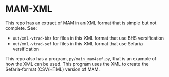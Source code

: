 # MAM-XML
This repo has an extract of MAM in an XML format that is simple but not complete. See:
* `out/xml-vtrad-bhs` for files in this XML format that use BHS versification
* `out/xml-vtrad-sef` for files in this XML format that use Sefaria versification

This repo also has a program, `py/main_mam4sef.py`,
that is an example of how the XML can be used.
This program uses the XML to create the Sefaria-format (CSV/HTML) version of MAM.
